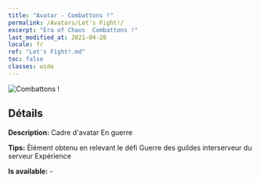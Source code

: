 ```yaml
---
title: "Avatar - Combattons !"
permalink: /Avatars/Let's Fight!/
excerpt: "Era of Chaos  Combattons !"
last_modified_at: 2021-04-28
locale: fr
ref: "Let's Fight!.md"
toc: false
classes: wide
---
```

 ![Combattons !](/images/a/avatarFrame_84.png)

## Détails

 **Description:** Cadre d'avatar En guerre 

 **Tips:** Élément obtenu en relevant le défi Guerre des guildes interserveur du serveur Expérience 

 **Is available:**  - 


